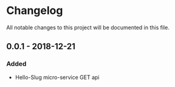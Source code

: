 # Changelog
All notable changes to this project will be documented in this file.

## 0.0.1 - 2018-12-21
### Added
- Hello-Slug micro-service GET api